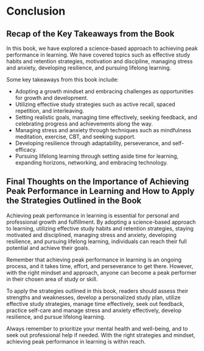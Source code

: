 # Conclusion

Recap of the Key Takeaways from the Book
----------------------------------------

In this book, we have explored a science-based approach to achieving peak performance in learning. We have covered topics such as effective study habits and retention strategies, motivation and discipline, managing stress and anxiety, developing resilience, and pursuing lifelong learning.

Some key takeaways from this book include:

* Adopting a growth mindset and embracing challenges as opportunities for growth and development.
* Utilizing effective study strategies such as active recall, spaced repetition, and interleaving.
* Setting realistic goals, managing time effectively, seeking feedback, and celebrating progress and achievements along the way.
* Managing stress and anxiety through techniques such as mindfulness meditation, exercise, CBT, and seeking support.
* Developing resilience through adaptability, perseverance, and self-efficacy.
* Pursuing lifelong learning through setting aside time for learning, expanding horizons, networking, and embracing technology.

Final Thoughts on the Importance of Achieving Peak Performance in Learning and How to Apply the Strategies Outlined in the Book
-------------------------------------------------------------------------------------------------------------------------------

Achieving peak performance in learning is essential for personal and professional growth and fulfillment. By adopting a science-based approach to learning, utilizing effective study habits and retention strategies, staying motivated and disciplined, managing stress and anxiety, developing resilience, and pursuing lifelong learning, individuals can reach their full potential and achieve their goals.

Remember that achieving peak performance in learning is an ongoing process, and it takes time, effort, and perseverance to get there. However, with the right mindset and approach, anyone can become a peak performer in their chosen area of study or skill.

To apply the strategies outlined in this book, readers should assess their strengths and weaknesses, develop a personalized study plan, utilize effective study strategies, manage time effectively, seek out feedback, practice self-care and manage stress and anxiety effectively, develop resilience, and pursue lifelong learning.

Always remember to prioritize your mental health and well-being, and to seek out professional help if needed. With the right strategies and mindset, achieving peak performance in learning is within reach.

